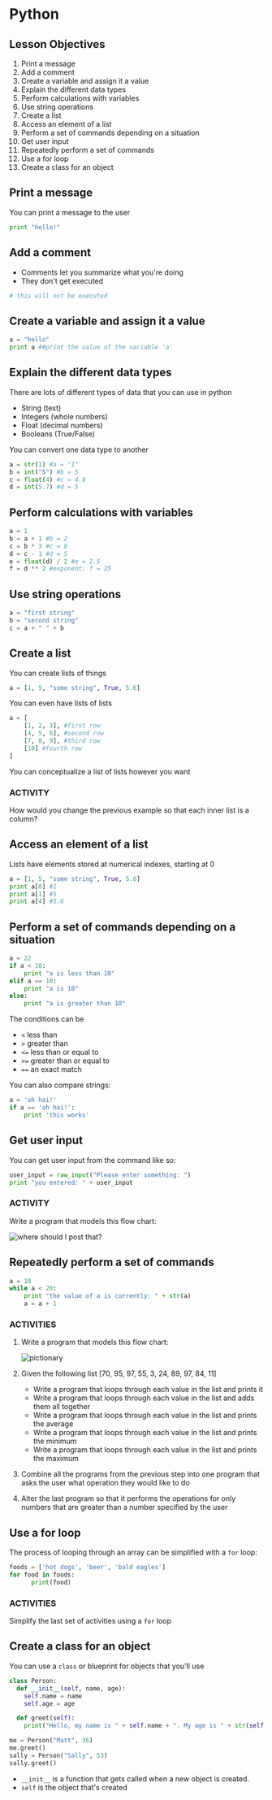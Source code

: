 # Python

## Lesson Objectives

1. Print a message
1. Add a comment
1. Create a variable and assign it a value
1. Explain the different data types
1. Perform calculations with variables
1. Use string operations
1. Create a list
1. Access an element of a list
1. Perform a set of commands depending on a situation
1. Get user input
1. Repeatedly perform a set of commands
1. Use a for loop
1. Create a class for an object

## Print a message

You can print a message to the user

```python
print "hello!"
```

## Add a comment

- Comments let you summarize what you're doing
- They don't get executed

```python
# this will not be executed
```

## Create a variable and assign it a value

```python
a = "hello"
print a ##print the value of the variable 'a'
```

## Explain the different data types

There are lots of different types of data that you can use in python

- String (text)
- Integers (whole numbers)
- Float (decimal numbers)
- Booleans (True/False)

You can convert one data type to another

```python
a = str(1) #a = "1"
b = int("5") #b = 5
c = float(4) #c = 4.0
d = int(5.7) #d = 5
```

## Perform calculations with variables

```python
a = 1
b = a + 1 #b = 2
c = b * 3 #c = 6
d = c - 1 #d = 5
e = float(d) / 2 #e = 2.5
f = d ** 2 #exponent: f = 25
```

## Use string operations

```python
a = "first string"
b = "second string"
c = a + " " + b
```

## Create a list

You can create lists of things

```python
a = [1, 5, "some string", True, 5.6]
```

You can even have lists of lists

```python
a = [
    [1, 2, 3], #first row
    [4, 5, 6], #second row
    [7, 8, 9], #third row
    [10] #fourth row
]
```

You can conceptualize a list of lists however you want

### ACTIVITY

How would you change the previous example so that each inner list is a column?

## Access an element of a list

Lists have elements stored at numerical indexes, starting at 0

```python
a = [1, 5, "some string", True, 5.6]
print a[0] #1
print a[1] #5
print a[4] #5.6
```

## Perform a set of commands depending on a situation

```python
a = 22
if a < 10:
    print "a is less than 10"
elif a == 10:
    print "a is 10"
else:
    print "a is greater than 10"
```

The conditions can be

- `<` less than
- `>` greater than
- `<=` less than or equal to
- `>=` greater than or equal to
- `==` an exact match

You can also compare strings:

```python
a = 'oh hai!'
if a == 'oh hai!':
    print 'this works'
```

## Get user input

You can get user input from the command like so:

```python
user_input = raw_input("Please enter something: ")
print "you entered: " + user_input
```

### ACTIVITY

Write a program that models this flow chart:

![where should I post that?](http://socialnewsdaily.com/wp-content/uploads/2013/04/where-do-i-post-it.jpg)

## Repeatedly perform a set of commands

```python
a = 10
while a < 20:
    print "the value of a is currently: " + str(a)
    a = a + 1
```

### ACTIVITIES

1. Write a program that models this flow chart:

    ![pictionary](http://pics.blameitonthevoices.com/032011/how_to_play_pictionary.jpg)

1. Given the following list [70, 95, 97, 55, 3, 24, 89, 97, 84, 11]
    - Write a program that loops through each value in the list and prints it
    - Write a program that loops through each value in the list and adds them all together
    - Write a program that loops through each value in the list and prints the average
    - Write a program that loops through each value in the list and prints the minimum
    - Write a program that loops through each value in the list and prints the maximum
1. Combine all the programs from the previous step into one program that asks the user what operation they would like to do
1. Alter the last program so that it performs the operations for only numbers that are greater than a number specified by the user

## Use a for loop

The process of looping through an array can be simplified with a `for` loop:

```python
foods = ['hot dogs', 'beer', 'bald eagles']
for food in foods:
      print(food)
```

### ACTIVITIES

Simplify the last set of activities using a `for` loop

## Create a class for an object

You can use a `class` or blueprint for objects that you'll use

```python
class Person:
  def __init__(self, name, age):
    self.name = name
    self.age = age

  def greet(self):
    print("Hello, my name is " + self.name + ". My age is " + str(self.age))

me = Person("Matt", 36)
me.greet()
sally = Person("Sally", 53)
sally.greet()
```

- `__init__` is a function that gets called when a new object is created.
- `self` is the object that's created
